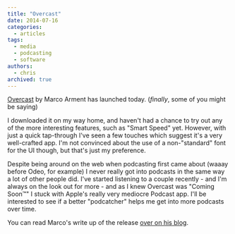```yaml
---
title: "Overcast"
date: 2014-07-16
categories:
  - articles
tags:
  - media
  - podcasting
  - software
authors:
  - chris
archived: true
---
```


[Overcast](https://overcast.fm/) by Marco Arment has launched today. (_finally_, some of you might be saying)

I downloaded it on my way home, and haven't had a chance to try out any of the more interesting features, such as "Smart Speed" yet. However, with just a quick tap-through I've seen a few touches which suggest it's a very well-crafted app. I'm not convinced about the use of a non-"standard" font for the UI though, but that's just my preference.

Despite being around on the web when podcasting first came about (waaay before Odeo, for example) I never really got into podcasts in the same way a lot of other people did. I've started listening to a couple recently - and I'm always on the look out for more - and as I knew Overcast was "Coming Soon™" I stuck with Apple's really very mediocre Podcast app. I'll be interested to see if a better "podcatcher" helps me get into more podcasts over time.

You can read Marco's write up of the release [over on his blog](http://www.marco.org/2014/07/16/overcast).
